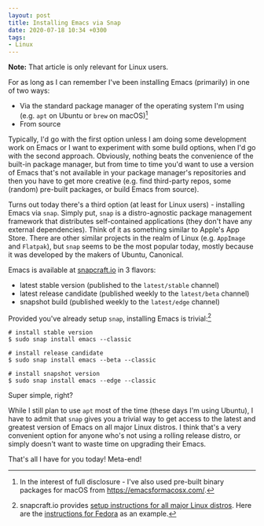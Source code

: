 ```yaml
---
layout: post
title: Installing Emacs via Snap
date: 2020-07-18 10:34 +0300
tags:
- Linux
---
```


**Note:** That article is only relevant for Linux users.

For as long as I can remember I've been installing Emacs (primarily) in one of two ways:

* Via the standard package manager of the operating system I'm using (e.g. `apt` on Ubuntu or `brew` on macOS)[^1]
* From source

Typically, I'd go with the first option unless I am doing some development work
on Emacs or I want to experiment with some build options, when I'd go
with the second approach. Obviously, nothing beats the convenience of the built-in
package manager, but from time to time you'd want to use a version of Emacs
that's not available in your package manager's repositories and then you have to
get more creative (e.g. find third-party repos, some (random) pre-built packages,
or build Emacs from source).

Turns out today there's a third option (at least for Linux users) - installing Emacs via `snap`.
Simply put, `snap` is a distro-agnostic package management framework that distributes self-contained
applications (they don't have any external dependencies). Think of it as something similar to Apple's App Store.
There are other similar projects in the realm of Linux (e.g. `AppImage` and `Flatpak`), but `snap`
seems to be the most popular today, mostly because it was developed by the makers of Ubuntu, Canonical.

Emacs is available at [snapcraft.io](https://snapcraft.io/emacs) in 3 flavors:

* latest stable version (published to the `latest/stable` channel)
* latest release candidate (published weekly to the `latest/beta` channel)
* snapshot build (published weekly to the `latest/edge` channel)

Provided you've already setup `snap`, installing Emacs is trivial:[^2]

``` shellsession
# install stable version
$ sudo snap install emacs --classic

# install release candidate
$ sudo snap install emacs --beta --classic

# install snapshot version
$ sudo snap install emacs --edge --classic
```

Super simple, right?

While I still plan to use `apt` most of the time (these days I'm using Ubuntu), I have to admit that
`snap` gives you a trivial way to get access to the latest and greatest version of Emacs on all major
Linux distros. I think that's a very convenient option for anyone who's not using a rolling release
distro, or simply doesn't want to waste time on upgrading their Emacs.

That's all I have for you today! Meta-end!

[^1]: In the interest of full disclosure - I've also used pre-built binary packages for macOS from <https://emacsformacosx.com/>.
[^2]: snapcraft.io provides [setup instructions for all major Linux distros](https://snapcraft.io/docs/installing-snapd). Here are the [instructions for Fedora](https://snapcraft.io/install/emacs/fedora) as an example.
